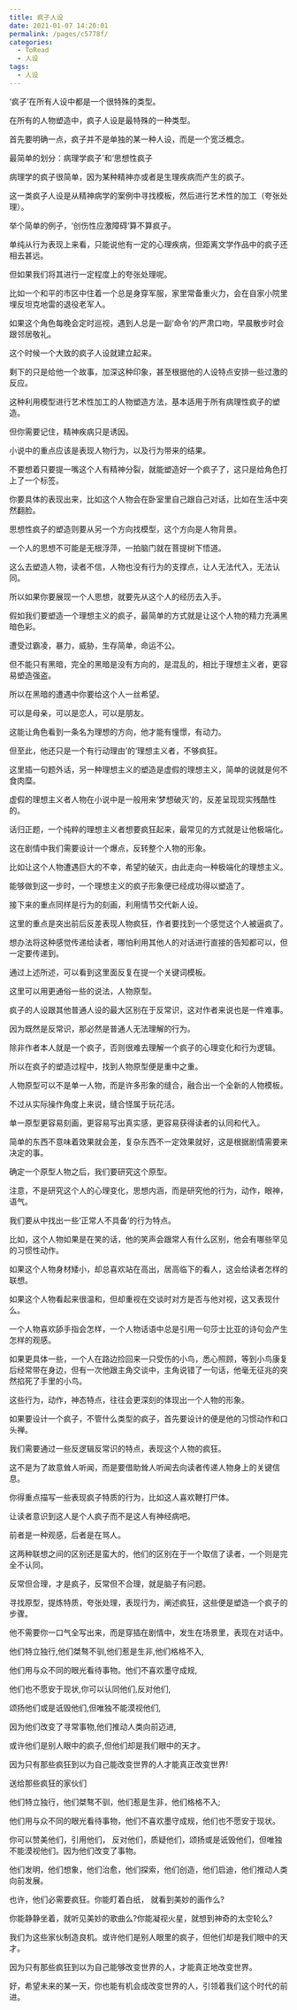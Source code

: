 ```yaml
---
title: 疯子人设
date: 2021-01-07 14:20:01
permalink: /pages/c5778f/
categories:
  - ToRead
  - 人设
tags:
  - 人设
---
```




‘疯子’在所有人设中都是一个很特殊的类型。

在所有的人物塑造中，疯子人设是最特殊的一种类型。

首先要明确一点，疯子并不是单独的某一种人设，而是一个宽泛概念。

最简单的划分：病理学疯子’和‘思想性疯子

病理学的疯子很简单，因为某种精神亦或者是生理疾病而产生的疯子。

这一类疯子人设是从精神病学的案例中寻找模板，然后进行艺术性的加工（夸张处理）。

举个简单的例子，‘创伤性应激障碍’算不算疯子。

单纯从行为表现上来看，只能说他有一定的心理疾病，但距离文学作品中的疯子还相去甚远。

但如果我们将其进行一定程度上的夸张处理呢。

比如一个和平的市区中住着一个总是身穿军服，家里常备重火力，会在自家小院里埋反坦克地雷的退役老军人。

如果这个角色每晚会定时巡视，遇到人总是一副‘命令’的严肃口吻，早晨散步时会跟邻居敬礼。

这个时候一个大致的疯子人设就建立起来。



剩下的只是给他一个故事，加深这种印象，甚至根据他的人设特点安排一些过激的反应。

这种利用模型进行艺术性加工的人物塑造方法，基本适用于所有病理性疯子的塑造。

但你需要记住，精神疾病只是诱因。

小说中的重点应该是表现人物行为，以及行为带来的结果。

不要想着只要提一嘴这个人有精神分裂，就能塑造好一个疯子了，这只是给角色打上了一个标签。

你要具体的表现出来，比如这个人物会在卧室里自己跟自己对话，比如在生活中突然翻脸。

思想性疯子的塑造则要从另一个方向找模型，这个方向是人物背景。

一个人的思想不可能是无根浮萍，一拍脑门就在菩提树下悟道。

这么去塑造人物，读者不信，人物也没有行为的支撑点，让人无法代入，无法认同。

所以如果你要展现一个人思想，就要先从这个人的经历去入手。





假如我们要塑造一个理想主义的疯子，最简单的方式就是让这个人物的精力充满黑暗色彩。

遭受过霸凌，暴力，威胁，生存简单，命运不公。

但不能只有黑暗，完全的黑暗是没有方向的，是混乱的，相比于理想主义者，更容易塑造强盗。

所以在黑暗的遭遇中你要给这个人一丝希望。

可以是母亲，可以是恋人，可以是朋友。

这能让角色看到一条名为理想的方向，他才能有憧憬，有动力。

但至此，他还只是一个有行动理由’的‘理想主义者，不够疯狂。



这里插一句题外话，另一种理想主义的塑造是虚假的理想主义，简单的说就是何不食肉糜。

虚假的理想主义者人物在小说中是一般用来‘梦想破灭’的，反差呈现现实残酷性的。

话归正题，一个纯粹的理想主义者想要疯狂起来，最常见的方式就是让他极端化。

这在剧情中我们需要设计一个爆点，反转整个人物的形象。

比如让这个人物遭遇巨大的不幸，希望的破灭，由此走向一种极端化的理想主义。

能够做到这一步时，一个理想主义的疯子形象便已经成功得以塑造了。

接下来的重点同样是行为的刻画，利用情节交代新人设。

这里的重点是突出前后反差表现人物疯狂，作者要找到一个感觉这个人被逼疯了。

想办法将这种感觉传递给读者，哪怕利用其他人的对话进行直接的告知都可以，但一定要传递到。





通过上述所述，可以看到这里面反复在提一个关键词模板。

这里可以用更通俗一些的说法，人物原型。

疯子的人设跟其他普通人设的最大区别在于反常识，这对作者来说也是一件难事。

因为既然是反常识，那必然是普通人无法理解的行为。

除非作者本人就是一个疯子，否则很难去理解一个疯子的心理变化和行为逻辑。

所以在疯子的塑造过程中，找到人物原型便是重中之重。

人物原型可以不是单一人物，而是许多形象的缝合，融合出一个全新的人物模板。

不过从实际操作角度上来说，缝合怪属于玩花活。

单一原型更容易刻画，更容易写出真实感，更容易获得读者的认同和代入。

简单的东西不意味着效果就会差，复杂东西不一定效果就好，这是根据剧情需要来决定的事。



确定一个原型人物之后，我们要研究这个原型。

注意，不是研究这个人的心理变化，思想内涵，而是研究他的行为，动作，眼神，语气。

我们要从中找出一些‘正常人不具备’的行为特点。

比如，这个人物如果是在笑的话，他的笑声会跟常人有什么区别，他会有哪些罕见的习惯性动作。

如果这个人物身材矮小，却总喜欢站在高出，居高临下的看人，这会给读者怎样的联想。

如果这个人物看起来很温和，但却重视在交谈时对方是否与他对视，这又表现什么。

一个人物喜欢舔手指会怎样，一个人物话语中总是引用一句莎士比亚的诗句会产生怎样的观感。



如果更具体一些，一个人在路边捡回来一只受伤的小鸟，悉心照顾，等到小鸟康复后经常带在身边，但有一次他跟主角交谈中，主角说错了一句话，他毫无征兆的突然掐死了手里的小鸟。

这些行为，动作，神态特点，往往会更深刻的体现出一个人物的形象。



如果要设计一个疯子，不管什么类型的疯子，首先要设计的便是他的习惯动作和口头禅。

我们需要通过一些反逻辑反常识的特点，表现这个人物的疯狂。

这不是为了故意耸人听闻，而是要借助耸人听闻去向读者传递人物身上的关键信息。



你得重点描写一些表现疯子特质的行为，比如这人喜欢鞭打尸体。

让读者意识到这人是个人疯子而不是这人有神经病吧。

前者是一种观感，后者是在骂人。

这两种联想之间的区别还是蛮大的，他们的区别在于一个取信了读者，一个则是完全不认同。

反常但合理，才是疯子，反常但不合理，就是脑子有问题。



寻找原型，提炼特质，夸张处理，表现行为，阐述疯狂，这些便是塑造一个疯子的步骤。

他不需要你一口气全写出来，而是穿插在剧情中，发生在场景里，表现在对话中。



他们特立独行,他们桀骜不驯,他们惹是生非,他们格格不入,

他们用与众不同的眼光看待事物。他们不喜欢墨守成规,

他们也不愿安于现状,你可以认同他们,反对他们,

颂扬他们或是诋毁他们,但唯独不能漠视他们,

因为他们改变了寻常事物,他们推动人类向前迈进,

或许他们是别人眼中的疯子,但他们却是我们眼中的天才。

因为只有那些疯狂到以为自己能改变世界的人才能真正改变世界!

送给那些疯狂的家伙们

他们特立独行，他们桀骜不驯，他们惹是生非，他们格格不入;

他们用与众不同的眼光看待事物，他们不喜欢墨守成规，他们也不愿安于现状。

你可以赞美他们，引用他们， 反对他们，质疑他们，颂扬或是诋毁他们，但唯独不能漠视他们。因为他们改变了事物。

他们发明，他们想象，他们治愈，他们探索，他们创造，他们启迪，他们推动人类向前发展。

也许，他们必需要疯狂。你能盯着白纸， 就看到美妙的画作么?

你能静静坐着，就听见美妙的歌曲么?你能凝视火星，就想到神奇的太空轮么?

我们为这些家伙制造良机。或许他们是别人眼里的疯子，但他们却是我们眼中的天才。

因为只有那些疯狂到以为自己能够改变世界的人，才能真正地改变世界。

好，希望未来的某一天，你也能有机会成改变世界的人，引领着我们这个时代的前进。